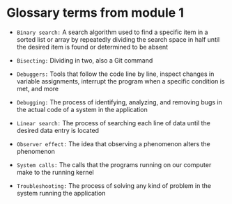 # Glossary terms from module 1

- `Binary search:` A search algorithm used to find a specific item in a sorted list or array by repeatedly dividing the search space in half until the desired item is found or determined to be absent

- `Bisecting:` Dividing in two, also a Git command

- `Debuggers:` Tools that follow the code line by line, inspect changes in variable assignments, interrupt the program when a specific condition is met, and more

- `Debugging:` The process of identifying, analyzing, and removing bugs in the actual code of a system in the application

- `Linear search:` The process of searching each line of data until the desired data entry is located

- `Observer effect:` The idea that observing a phenomenon alters the phenomenon

- `System calls:` The calls that the programs running on our computer make to the running kernel

- `Troubleshooting:` The process of solving any kind of problem in the system running the application